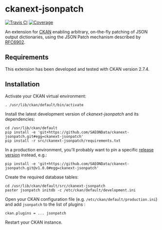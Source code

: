 # ckanext-jsonpatch

[![Travis CI](https://travis-ci.org/SAEONData/ckanext-jsonpatch.svg?branch=master)](https://travis-ci.org/SAEONData/ckanext-jsonpatch)
[![Coverage](https://coveralls.io/repos/SAEONData/ckanext-jsonpatch/badge.svg)](https://coveralls.io/r/SAEONData/ckanext-jsonpatch)

An extension for [CKAN](https://ckan.org) enabling arbitrary, on-the-fly patching of JSON output
dictionaries, using the JSON Patch mechanism described by [RFC6902](https://tools.ietf.org/html/rfc6902).

## Requirements

This extension has been developed and tested with CKAN version 2.7.4.

## Installation

Activate your CKAN virtual environment:

    . /usr/lib/ckan/default/bin/activate

Install the latest development version of _ckanext-jsonpatch_ and its dependencies:

    cd /usr/lib/ckan/default
    pip install -e 'git+https://github.com/SAEONData/ckanext-jsonpatch.git#egg=ckanext-jsonpatch'
    pip install -r src/ckanext-jsonpatch/requirements.txt

In a production environment, you'll probably want to pin a specific
[release version](https://github.com/SAEONData/ckanext-jsonpatch/releases) instead, e.g.:

    pip install -e 'git+https://github.com/SAEONData/ckanext-jsonpatch.git@v1.0.0#egg=ckanext-jsonpatch'

Create the required database tables:

    cd /usr/lib/ckan/default/src/ckanext-jsonpatch
    paster jsonpatch initdb -c /etc/ckan/default/development.ini

Open your CKAN configuration file (e.g. `/etc/ckan/default/production.ini`) and
add `jsonpatch` to the list of plugins :

    ckan.plugins = ... jsonpatch

Restart your CKAN instance.
